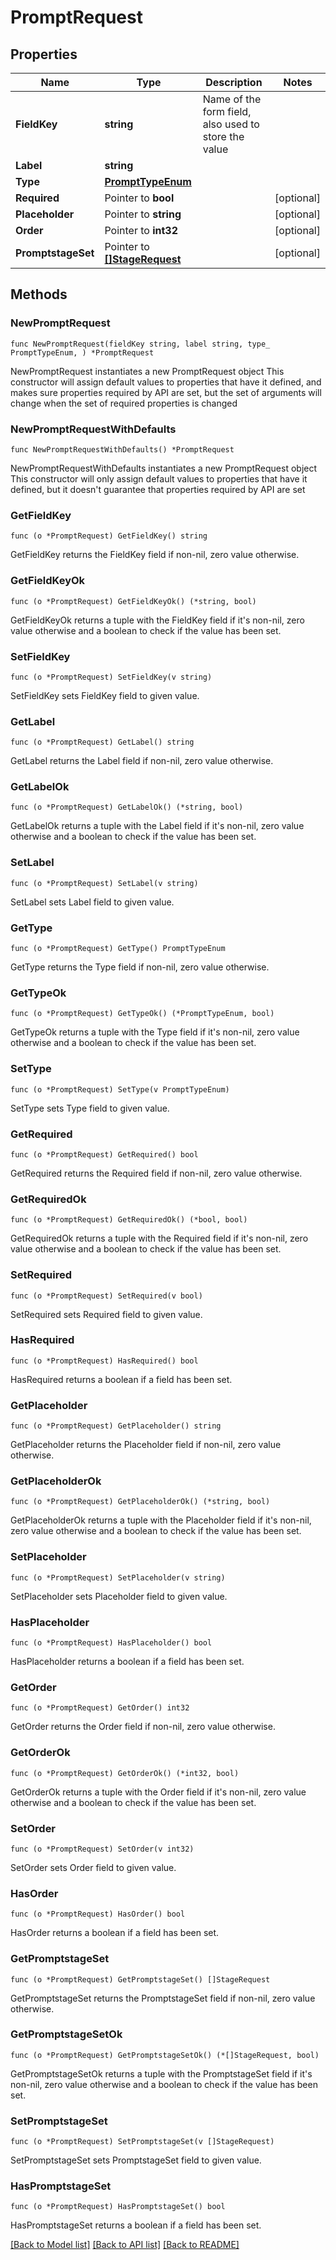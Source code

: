 # PromptRequest

## Properties

Name | Type | Description | Notes
------------ | ------------- | ------------- | -------------
**FieldKey** | **string** | Name of the form field, also used to store the value | 
**Label** | **string** |  | 
**Type** | [**PromptTypeEnum**](PromptTypeEnum.md) |  | 
**Required** | Pointer to **bool** |  | [optional] 
**Placeholder** | Pointer to **string** |  | [optional] 
**Order** | Pointer to **int32** |  | [optional] 
**PromptstageSet** | Pointer to [**[]StageRequest**](StageRequest.md) |  | [optional] 

## Methods

### NewPromptRequest

`func NewPromptRequest(fieldKey string, label string, type_ PromptTypeEnum, ) *PromptRequest`

NewPromptRequest instantiates a new PromptRequest object
This constructor will assign default values to properties that have it defined,
and makes sure properties required by API are set, but the set of arguments
will change when the set of required properties is changed

### NewPromptRequestWithDefaults

`func NewPromptRequestWithDefaults() *PromptRequest`

NewPromptRequestWithDefaults instantiates a new PromptRequest object
This constructor will only assign default values to properties that have it defined,
but it doesn't guarantee that properties required by API are set

### GetFieldKey

`func (o *PromptRequest) GetFieldKey() string`

GetFieldKey returns the FieldKey field if non-nil, zero value otherwise.

### GetFieldKeyOk

`func (o *PromptRequest) GetFieldKeyOk() (*string, bool)`

GetFieldKeyOk returns a tuple with the FieldKey field if it's non-nil, zero value otherwise
and a boolean to check if the value has been set.

### SetFieldKey

`func (o *PromptRequest) SetFieldKey(v string)`

SetFieldKey sets FieldKey field to given value.


### GetLabel

`func (o *PromptRequest) GetLabel() string`

GetLabel returns the Label field if non-nil, zero value otherwise.

### GetLabelOk

`func (o *PromptRequest) GetLabelOk() (*string, bool)`

GetLabelOk returns a tuple with the Label field if it's non-nil, zero value otherwise
and a boolean to check if the value has been set.

### SetLabel

`func (o *PromptRequest) SetLabel(v string)`

SetLabel sets Label field to given value.


### GetType

`func (o *PromptRequest) GetType() PromptTypeEnum`

GetType returns the Type field if non-nil, zero value otherwise.

### GetTypeOk

`func (o *PromptRequest) GetTypeOk() (*PromptTypeEnum, bool)`

GetTypeOk returns a tuple with the Type field if it's non-nil, zero value otherwise
and a boolean to check if the value has been set.

### SetType

`func (o *PromptRequest) SetType(v PromptTypeEnum)`

SetType sets Type field to given value.


### GetRequired

`func (o *PromptRequest) GetRequired() bool`

GetRequired returns the Required field if non-nil, zero value otherwise.

### GetRequiredOk

`func (o *PromptRequest) GetRequiredOk() (*bool, bool)`

GetRequiredOk returns a tuple with the Required field if it's non-nil, zero value otherwise
and a boolean to check if the value has been set.

### SetRequired

`func (o *PromptRequest) SetRequired(v bool)`

SetRequired sets Required field to given value.

### HasRequired

`func (o *PromptRequest) HasRequired() bool`

HasRequired returns a boolean if a field has been set.

### GetPlaceholder

`func (o *PromptRequest) GetPlaceholder() string`

GetPlaceholder returns the Placeholder field if non-nil, zero value otherwise.

### GetPlaceholderOk

`func (o *PromptRequest) GetPlaceholderOk() (*string, bool)`

GetPlaceholderOk returns a tuple with the Placeholder field if it's non-nil, zero value otherwise
and a boolean to check if the value has been set.

### SetPlaceholder

`func (o *PromptRequest) SetPlaceholder(v string)`

SetPlaceholder sets Placeholder field to given value.

### HasPlaceholder

`func (o *PromptRequest) HasPlaceholder() bool`

HasPlaceholder returns a boolean if a field has been set.

### GetOrder

`func (o *PromptRequest) GetOrder() int32`

GetOrder returns the Order field if non-nil, zero value otherwise.

### GetOrderOk

`func (o *PromptRequest) GetOrderOk() (*int32, bool)`

GetOrderOk returns a tuple with the Order field if it's non-nil, zero value otherwise
and a boolean to check if the value has been set.

### SetOrder

`func (o *PromptRequest) SetOrder(v int32)`

SetOrder sets Order field to given value.

### HasOrder

`func (o *PromptRequest) HasOrder() bool`

HasOrder returns a boolean if a field has been set.

### GetPromptstageSet

`func (o *PromptRequest) GetPromptstageSet() []StageRequest`

GetPromptstageSet returns the PromptstageSet field if non-nil, zero value otherwise.

### GetPromptstageSetOk

`func (o *PromptRequest) GetPromptstageSetOk() (*[]StageRequest, bool)`

GetPromptstageSetOk returns a tuple with the PromptstageSet field if it's non-nil, zero value otherwise
and a boolean to check if the value has been set.

### SetPromptstageSet

`func (o *PromptRequest) SetPromptstageSet(v []StageRequest)`

SetPromptstageSet sets PromptstageSet field to given value.

### HasPromptstageSet

`func (o *PromptRequest) HasPromptstageSet() bool`

HasPromptstageSet returns a boolean if a field has been set.


[[Back to Model list]](../README.md#documentation-for-models) [[Back to API list]](../README.md#documentation-for-api-endpoints) [[Back to README]](../README.md)


